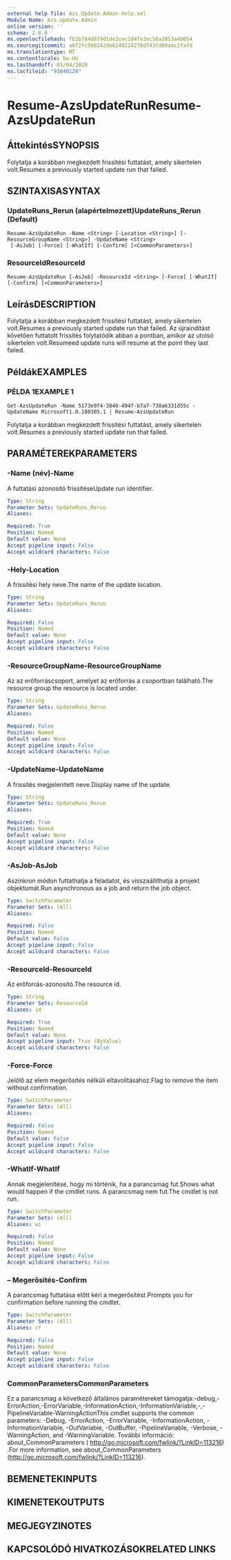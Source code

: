 ```yaml
---
external help file: Azs.Update.Admin-help.xml
Module Name: Azs.Update.Admin
online version: ''
schema: 2.0.0
ms.openlocfilehash: fb3b784d079d1de3cec1d4fe3ec50a2853a4b054
ms.sourcegitcommit: a6f2fc500242de6248224278d743fd09aac2fafd
ms.translationtype: MT
ms.contentlocale: hu-HU
ms.lasthandoff: 03/04/2020
ms.locfileid: "93840128"
---
```

# <span data-ttu-id="87e65-101">Resume-AzsUpdateRun</span><span class="sxs-lookup"><span data-stu-id="87e65-101">Resume-AzsUpdateRun</span></span>

## <span data-ttu-id="87e65-102">Áttekintés</span><span class="sxs-lookup"><span data-stu-id="87e65-102">SYNOPSIS</span></span>
<span data-ttu-id="87e65-103">Folytatja a korábban megkezdett frissítési futtatást, amely sikertelen volt.</span><span class="sxs-lookup"><span data-stu-id="87e65-103">Resumes a previously started update run that failed.</span></span>

## <span data-ttu-id="87e65-104">SZINTAXISA</span><span class="sxs-lookup"><span data-stu-id="87e65-104">SYNTAX</span></span>

### <span data-ttu-id="87e65-105">UpdateRuns_Rerun (alapértelmezett)</span><span class="sxs-lookup"><span data-stu-id="87e65-105">UpdateRuns_Rerun (Default)</span></span>
```
Resume-AzsUpdateRun -Name <String> [-Location <String>] [-ResourceGroupName <String>] -UpdateName <String>
 [-AsJob] [-Force] [-WhatIf] [-Confirm] [<CommonParameters>]
```

### <span data-ttu-id="87e65-106">ResourceId</span><span class="sxs-lookup"><span data-stu-id="87e65-106">ResourceId</span></span>
```
Resume-AzsUpdateRun [-AsJob] -ResourceId <String> [-Force] [-WhatIf] [-Confirm] [<CommonParameters>]
```

## <span data-ttu-id="87e65-107">Leírás</span><span class="sxs-lookup"><span data-stu-id="87e65-107">DESCRIPTION</span></span>
<span data-ttu-id="87e65-108">Folytatja a korábban megkezdett frissítési futtatást, amely sikertelen volt.</span><span class="sxs-lookup"><span data-stu-id="87e65-108">Resumes a previously started update run that failed.</span></span> <span data-ttu-id="87e65-109">Az újraindítást követően futtatott frissítés folytatódik abban a pontban, amikor az utolsó sikertelen volt.</span><span class="sxs-lookup"><span data-stu-id="87e65-109">Resumeed update runs will resume at the point they last failed.</span></span>

## <span data-ttu-id="87e65-110">Példák</span><span class="sxs-lookup"><span data-stu-id="87e65-110">EXAMPLES</span></span>

### <span data-ttu-id="87e65-111">PÉLDA 1</span><span class="sxs-lookup"><span data-stu-id="87e65-111">EXAMPLE 1</span></span>
```
Get-AzsUpdateRun -Name 5173e9f4-3040-494f-b7a7-738a6331d55c -UpdateName Microsoft1.0.180305.1 | Resume-AzsUpdateRun
```

<span data-ttu-id="87e65-112">Folytatja a korábban megkezdett frissítési futtatást, amely sikertelen volt.</span><span class="sxs-lookup"><span data-stu-id="87e65-112">Resumes a previously started update run that failed.</span></span>

## <span data-ttu-id="87e65-113">PARAMÉTEREK</span><span class="sxs-lookup"><span data-stu-id="87e65-113">PARAMETERS</span></span>

### <span data-ttu-id="87e65-114">-Name (név)</span><span class="sxs-lookup"><span data-stu-id="87e65-114">-Name</span></span>
<span data-ttu-id="87e65-115">A futtatási azonosító frissítése</span><span class="sxs-lookup"><span data-stu-id="87e65-115">Update run identifier.</span></span>

```yaml
Type: String
Parameter Sets: UpdateRuns_Rerun
Aliases:

Required: True
Position: Named
Default value: None
Accept pipeline input: False
Accept wildcard characters: False
```

### <span data-ttu-id="87e65-116">-Hely</span><span class="sxs-lookup"><span data-stu-id="87e65-116">-Location</span></span>
<span data-ttu-id="87e65-117">A frissítési hely neve.</span><span class="sxs-lookup"><span data-stu-id="87e65-117">The name of the update location.</span></span>

```yaml
Type: String
Parameter Sets: UpdateRuns_Rerun
Aliases:

Required: False
Position: Named
Default value: None
Accept pipeline input: False
Accept wildcard characters: False
```

### <span data-ttu-id="87e65-118">-ResourceGroupName</span><span class="sxs-lookup"><span data-stu-id="87e65-118">-ResourceGroupName</span></span>
<span data-ttu-id="87e65-119">Az az erőforráscsoport, amelyet az erőforrás a csoportban található.</span><span class="sxs-lookup"><span data-stu-id="87e65-119">The resource group the resource is located under.</span></span>

```yaml
Type: String
Parameter Sets: UpdateRuns_Rerun
Aliases:

Required: False
Position: Named
Default value: None
Accept pipeline input: False
Accept wildcard characters: False
```

### <span data-ttu-id="87e65-120">-UpdateName</span><span class="sxs-lookup"><span data-stu-id="87e65-120">-UpdateName</span></span>
<span data-ttu-id="87e65-121">A frissítés megjelenített neve.</span><span class="sxs-lookup"><span data-stu-id="87e65-121">Display name of the update.</span></span>

```yaml
Type: String
Parameter Sets: UpdateRuns_Rerun
Aliases:

Required: True
Position: Named
Default value: None
Accept pipeline input: False
Accept wildcard characters: False
```

### <span data-ttu-id="87e65-122">-AsJob</span><span class="sxs-lookup"><span data-stu-id="87e65-122">-AsJob</span></span>
<span data-ttu-id="87e65-123">Aszinkron módon futtathatja a feladatot, és visszaállíthatja a projekt objektumát.</span><span class="sxs-lookup"><span data-stu-id="87e65-123">Run asynchronous as a job and return the job object.</span></span>

```yaml
Type: SwitchParameter
Parameter Sets: (All)
Aliases:

Required: False
Position: Named
Default value: False
Accept pipeline input: False
Accept wildcard characters: False
```

### <span data-ttu-id="87e65-124">-ResourceId</span><span class="sxs-lookup"><span data-stu-id="87e65-124">-ResourceId</span></span>
<span data-ttu-id="87e65-125">Az erőforrás-azonosító.</span><span class="sxs-lookup"><span data-stu-id="87e65-125">The resource id.</span></span>

```yaml
Type: String
Parameter Sets: ResourceId
Aliases: id

Required: True
Position: Named
Default value: None
Accept pipeline input: True (ByValue)
Accept wildcard characters: False
```

### <span data-ttu-id="87e65-126">-Force</span><span class="sxs-lookup"><span data-stu-id="87e65-126">-Force</span></span>
<span data-ttu-id="87e65-127">Jelölő az elem megerősítés nélküli eltávolításához.</span><span class="sxs-lookup"><span data-stu-id="87e65-127">Flag to remove the item without confirmation.</span></span>

```yaml
Type: SwitchParameter
Parameter Sets: (All)
Aliases:

Required: False
Position: Named
Default value: False
Accept pipeline input: False
Accept wildcard characters: False
```

### <span data-ttu-id="87e65-128">-WhatIf</span><span class="sxs-lookup"><span data-stu-id="87e65-128">-WhatIf</span></span>
<span data-ttu-id="87e65-129">Annak megjelenítése, hogy mi történik, ha a parancsmag fut.</span><span class="sxs-lookup"><span data-stu-id="87e65-129">Shows what would happen if the cmdlet runs.</span></span>
<span data-ttu-id="87e65-130">A parancsmag nem fut.</span><span class="sxs-lookup"><span data-stu-id="87e65-130">The cmdlet is not run.</span></span>

```yaml
Type: SwitchParameter
Parameter Sets: (All)
Aliases: wi

Required: False
Position: Named
Default value: None
Accept pipeline input: False
Accept wildcard characters: False
```

### <span data-ttu-id="87e65-131">– Megerősítés</span><span class="sxs-lookup"><span data-stu-id="87e65-131">-Confirm</span></span>
<span data-ttu-id="87e65-132">A parancsmag futtatása előtt kéri a megerősítést.</span><span class="sxs-lookup"><span data-stu-id="87e65-132">Prompts you for confirmation before running the cmdlet.</span></span>

```yaml
Type: SwitchParameter
Parameter Sets: (All)
Aliases: cf

Required: False
Position: Named
Default value: None
Accept pipeline input: False
Accept wildcard characters: False
```

### <span data-ttu-id="87e65-133">CommonParameters</span><span class="sxs-lookup"><span data-stu-id="87e65-133">CommonParameters</span></span>
<span data-ttu-id="87e65-134">Ez a parancsmag a következő általános paramétereket támogatja:-debug,-ErrorAction,-ErrorVariable,-InformationAction,-InformationVariable,-,-PipelineVariable-WarningAction</span><span class="sxs-lookup"><span data-stu-id="87e65-134">This cmdlet supports the common parameters: -Debug, -ErrorAction, -ErrorVariable, -InformationAction, -InformationVariable, -OutVariable, -OutBuffer, -PipelineVariable, -Verbose, -WarningAction, and -WarningVariable.</span></span> <span data-ttu-id="87e65-135">További információ: about_CommonParameters ( http://go.microsoft.com/fwlink/?LinkID=113216) .</span><span class="sxs-lookup"><span data-stu-id="87e65-135">For more information, see about_CommonParameters (http://go.microsoft.com/fwlink/?LinkID=113216).</span></span>

## <span data-ttu-id="87e65-136">BEMENETEK</span><span class="sxs-lookup"><span data-stu-id="87e65-136">INPUTS</span></span>

## <span data-ttu-id="87e65-137">KIMENETEK</span><span class="sxs-lookup"><span data-stu-id="87e65-137">OUTPUTS</span></span>

## <span data-ttu-id="87e65-138">MEGJEGYZI</span><span class="sxs-lookup"><span data-stu-id="87e65-138">NOTES</span></span>

## <span data-ttu-id="87e65-139">KAPCSOLÓDÓ HIVATKOZÁSOK</span><span class="sxs-lookup"><span data-stu-id="87e65-139">RELATED LINKS</span></span>
